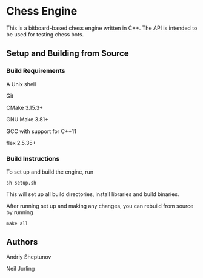 # Chess Engine

This is a bitboard-based chess engine written in C++. The API is intended to be used for testing chess bots.

## Setup and Building from Source

### Build Requirements

A Unix shell

Git

CMake 3.15.3+

GNU Make 3.81+

GCC with support for C++11

flex 2.5.35+

### Build Instructions

To set up and build the engine, run

```shell
sh setup.sh
```

This will set up all build directories, install libraries and build binaries.

After running set up and making any changes, you can rebuild from source by running

```shell
make all
```

## Authors

Andriy Sheptunov

Neil Jurling

